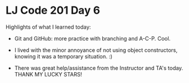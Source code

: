 # LJ Code 201 Day 6

Highlights of what I learned today:

- Git and GitHub: more practice with branching and A-C-P. Cool.

- I lived with the minor annoyance of not using object constructors, knowing it was a temporary situation. :)  

- There was great help/assistance from the Instructor and TA's today. THANK MY LUCKY STARS!

